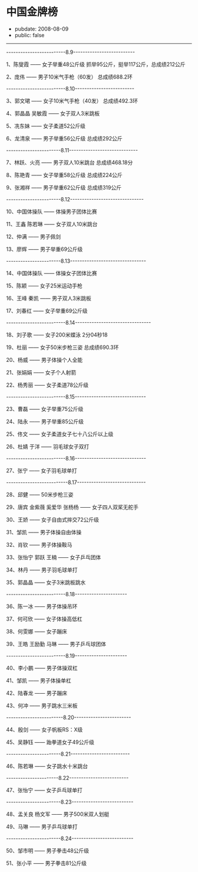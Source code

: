 # 中国金牌榜

- pubdate: 2008-08-09
- public: false

--------------------------


-------------------------8.9--------------------------

1、陈燮霞 —— 女子举重48公斤级
抓举95公斤，挺举117公斤，总成绩212公斤

2、庞伟 —— 男子10米气手枪（60发）
总成绩688.2环

-------------------------8.10-------------------------

3、郭文珺 —— 女子10米气手枪（40发）
总成绩492.3环

4、郭晶晶 吴敏霞 —— 女子双人3米跳板

5、冼东妹 —— 女子柔道52公斤级

6、龙清泉 —— 男子举重56公斤级
总成绩292公斤

-----------------------8.11-----------------------------

7、林跃、火亮 —— 男子双人10米跳台
总成绩468.18分

8、陈艳青 —— 女子举重58公斤级
总成绩224公斤

9、张湘祥 —— 男子举重62公斤级
总成绩319公斤

-----------------------8.12-------------------------------

10、中国体操队 —— 体操男子团体比赛

11、王鑫 陈若琳 —— 女子双人10米跳台

12、仲满 —— 男子佩剑

13、廖辉 —— 男子举重69公斤级

-----------------------8.13--------------------------------

14、中国体操队 —— 体操女子团体比赛

15、陈颖 —— 女子25米运动手枪

16、王峰 秦凯 —— 男子双人3米跳板

17、刘春红 —— 女子举重69公斤级

-------------------------8.14--------------------------------

18、刘子歌 —— 女子200米蝶泳
2分04秒18

19、杜丽 —— 女子50米步枪三姿
总成绩690.3环

20、杨威 —— 男子体操个人全能

21、张娟娟 —— 女子个人射箭

22、杨秀丽 —— 女子柔道78公斤级

-------------------------8.15------------------------------

23、曹磊 —— 女子举重75公斤级

24、陆永 —— 男子举重85公斤级

25、佟文 —— 女子柔道女子七十八公斤以上级

26、杜婧 于洋 —— 羽毛球女子双打

-------------------------8.16------------------------------

27、张宁 —— 女子羽毛球单打

--------------------------8.17-----------------------------

28、邱健 —— 50米步枪三姿

29、唐宾 金紫薇 奚爱华 张杨杨 —— 女子四人双桨无舵手

30、王娇 —— 女子自由式摔交72公斤级

31、邹凯 —— 男子体操自由体操

32、肖钦 —— 男子体操鞍马

33、张怡宁 郭跃 王楠 —— 女子乒乓团体

34、林丹 —— 男子羽毛球单打

35、郭晶晶 —— 女子3米跳板跳水

-------------------------8.18----------------------

36、陈一冰 —— 男子体操吊环

37、何可欣 —— 女子体操高低杠

38、何雯娜 —— 女子蹦床

39、王皓 王励勤 马琳 —— 男子乒乓球团体

-------------------------8.19----------------------

40、李小鹏 —— 男子体操双杠

41、邹凯 —— 男子体操单杠

42、陆春龙 —— 男子蹦床

43、何冲 —— 男子跳水三米板

------------------------8.20------------------------

44、殷剑 —— 女子帆板RS：X级

45、吴静钰 —— 跆拳道女子49公斤级

-----------------------8.21-------------------------

46、陈若琳 —— 女子跳水十米跳台

----------------------8.22-------------------------

47、张怡宁 —— 女子乒乓球单打

-----------------------8.23--------------------------

48、孟关良 杨文军 —— 男子500米双人划艇

49、马琳 —— 男子乒乓球单打

-----------------------8.24--------------------------

50、邹市明 —— 男子拳击48公斤级

51、张小平 —— 男子拳击81公斤级
